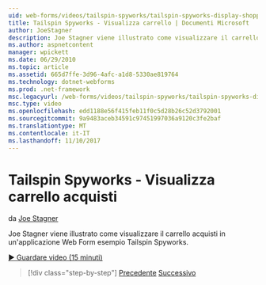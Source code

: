 ```yaml
---
uid: web-forms/videos/tailspin-spyworks/tailspin-spyworks-display-shopping-cart
title: Tailspin Spyworks - Visualizza carrello | Documenti Microsoft
author: JoeStagner
description: Joe Stagner viene illustrato come visualizzare il carrello acquisti in un'applicazione Web Form esempio Tailspin Spyworks.
ms.author: aspnetcontent
manager: wpickett
ms.date: 06/29/2010
ms.topic: article
ms.assetid: 665d7ffe-3d96-4afc-a1d8-5330ae819764
ms.technology: dotnet-webforms
ms.prod: .net-framework
msc.legacyurl: /web-forms/videos/tailspin-spyworks/tailspin-spyworks-display-shopping-cart
msc.type: video
ms.openlocfilehash: edd1188e56f415feb11f0c5d28b26c52d3792001
ms.sourcegitcommit: 9a9483aceb34591c97451997036a9120c3fe2baf
ms.translationtype: MT
ms.contentlocale: it-IT
ms.lasthandoff: 11/10/2017
---
```

<a name="tailspin-spyworks---display-shopping-cart"></a>Tailspin Spyworks - Visualizza carrello acquisti
====================
da [Joe Stagner](https://github.com/JoeStagner)

Joe Stagner viene illustrato come visualizzare il carrello acquisti in un'applicazione Web Form esempio Tailspin Spyworks.

[&#9654; Guardare video (15 minuti)](https://channel9.msdn.com/Blogs/ASP-NET-Site-Videos/tailspin-spyworks-display-shopping-cart)

>[!div class="step-by-step"]
[Precedente](tailspin-spyworks-adding-items-to-the-shopping-cart.md)
[Successivo](tailspin-spyworks-update-the-shopping-cart.md)
